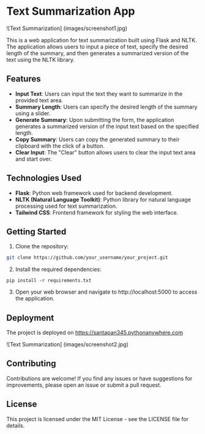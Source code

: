 # Text Summarization App

![Text Summarization] (images/screenshot1.jpg)

This is a web application for text summarization built using Flask and NLTK. The application allows users to input a piece of text, specify the desired length of the summary, and then generates a summarized version of the text using the NLTK library.

## Features

- **Input Text**: Users can input the text they want to summarize in the provided text area.
- **Summary Length**: Users can specify the desired length of the summary using a slider.
- **Generate Summary**: Upon submitting the form, the application generates a summarized version of the input text based on the specified length.
- **Copy Summary**: Users can copy the generated summary to their clipboard with the click of a button.
- **Clear Input**: The "Clear" button allows users to clear the input text area and start over.

## Technologies Used

- **Flask**: Python web framework used for backend development.
- **NLTK (Natural Language Toolkit)**: Python library for natural language processing used for text summarization.
- **Tailwind CSS**: Frontend framework for styling the web interface.

## Getting Started

1. Clone the repository:

```bash
git clone https://github.com/your_username/your_project.git
```
2. Install the required dependencies:
```
pip install -r requirements.txt
```
3. Open your web browser and navigate to http://localhost:5000 to access the application.

## Deployment
The project is deployed on  https://santapan345.pythonanywhere.com

![Text Summarization] (images/screenshot2.jpg)

## Contributing
Contributions are welcome! If you find any issues or have suggestions for improvements, please open an issue or submit a pull request.

## License
This project is licensed under the MIT License - see the LICENSE file for details.

